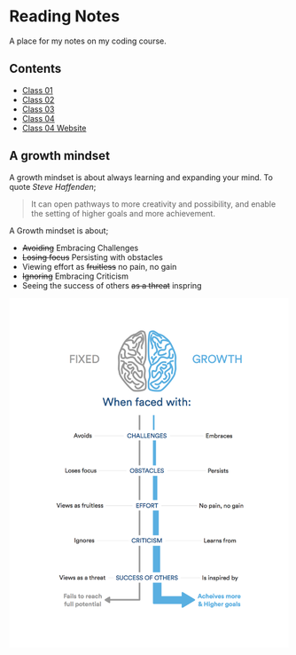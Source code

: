 # Reading Notes

A place for my notes on my coding course.

## Contents

- [Class 01](https://r-saunders.github.io/reading-notes/102/class-01)
- [Class 02](https://r-saunders.github.io/reading-notes/102/class-02)
- [Class 03](https://r-saunders.github.io/reading-notes/102/class-03)
- [Class 04](https://r-saunders.github.io/reading-notes/102/class-04)
- [Class 04 Website](https://r-saunders.github.io/reading-notes/102/class-04-website)

## **A growth mindset**

A growth mindset is about always learning and expanding your mind. To quote *Steve Haffenden*;

> It can open pathways to more creativity and possibility, and enable the setting of higher goals and more achievement.

A Growth mindset is about;

- ~~Avoiding~~ Embracing Challenges
- ~~Losing focus~~ Persisting with obstacles
- Viewing effort as ~~fruitless~~ no pain, no gain
- ~~Ignoring~~ Embracing Criticism
- Seeing the success of others ~~as a threat~~ inspring

![Growth Mindset](NewGrowthMindset2.png)